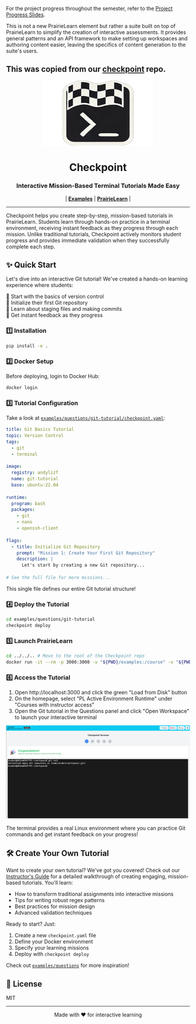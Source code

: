 For the project progress throughout the semester, refer to the [Project Progress Slides](https://docs.google.com/presentation/d/1bWA7MSHf9N-qpFHzB5g0fXHr7cVBpWFpKgKQRTQ_HUw).

This is not a new PrairieLearn element but rather a suite built on top of PrairieLearn to simplify the creation of interactive assessments. It provides general patterns and an API framework to make setting up workspaces and authoring content easier, leaving the specifics of content generation to the suite's users.

This was copied from our [checkpoint](https://github.com/checkpoint-org/checkpoint) repo.
---

<p align="center">
  <img alt="Checkpoint" src="docs/images/checkpoint-logo.png" width="300"/>
</p>

<h1 align="center">
Checkpoint
</h1>

<h3 align="center">
Interactive Mission-Based Terminal Tutorials Made Easy
</h3>

<p align="center">
| <a href="examples/"><b>Examples</b></a> | <a href="https://prairielearn.readthedocs.io/"><b>PrairieLearn</b></a> |
</p>

---

Checkpoint helps you create step-by-step, mission-based tutorials in PrairieLearn. Students learn through hands-on practice in a terminal environment, receiving instant feedback as they progress through each mission. Unlike traditional tutorials, Checkpoint actively monitors student progress and provides immediate validation when they successfully complete each step.

## ✨ Quick Start

Let's dive into an interactive Git tutorial! We've created a hands-on learning experience where students:

🔸 Start with the basics of version control  
🔸 Initialize their first Git repository  
🔸 Learn about staging files and making commits  
🔸 Get instant feedback as they progress  

### 1️⃣ Installation

```bash
pip install -e .
```

### 2️⃣ Docker Setup

Before deploying, login to Docker Hub:
```bash
docker login
```

### 3️⃣ Tutorial Configuration

Take a look at [`examples/questions/git-tutorial/checkpoint.yaml`](examples/questions/git-tutorial/checkpoint.yaml):

```yaml
title: Git Basics Tutorial
topic: Version Control
tags:
  - git
  - terminal

image:
  registry: andylizf
  name: git-tutorial
  base: ubuntu:22.04

runtime:
  program: bash
  packages:
    - git
    - nano
    - openssh-client

flags:
  - title: Initialize Git Repository
    prompt: "Mission 1: Create Your First Git Repository"
    description: |
      Let's start by creating a new Git repository...

# See the full file for more missions...
```

This single file defines our entire Git tutorial structure!

### 4️⃣ Deploy the Tutorial

```bash
cd examples/questions/git-tutorial
checkpoint deploy
```

### 5️⃣ Launch PrairieLearn

```bash
cd ../../.. # Move to the root of the Checkpoint repo
docker run -it --rm -p 3000:3000 -v "${PWD}/examples:/course" -v "${PWD}/examples/pl_ag_jobs:/jobs" -e HOST_JOBS_DIR="${PWD}/examples/pl_ag_jobs" -v /var/run/docker.sock:/var/run/docker.sock --platform linux/amd64 --add-host=host.docker.internal:172.17.0.1 prairielearn/prairielearn
```

### 6️⃣ Access the Tutorial

1. Open http://localhost:3000 and click the green "Load from Disk" button
2. On the homepage, select "PL Active Environment Runtime" under "Courses with instructor access"
3. Open the Git tutorial in the Questions panel and click "Open Workspace" to launch your interactive terminal

<p align="center">
  <img src="docs/images/terminal-preview.png" alt="Interactive Terminal" width="700"/>
</p>

The terminal provides a real Linux environment where you can practice Git commands and get instant feedback on your progress!

## 🛠️ Create Your Own Tutorial

Want to create your own tutorial? We've got you covered! Check out our [Instructor's Guide](docs/instructor-guide.md) for a detailed walkthrough of creating engaging, mission-based tutorials. You'll learn:

- How to transform traditional assignments into interactive missions
- Tips for writing robust regex patterns
- Best practices for mission design
- Advanced validation techniques

Ready to start? Just:
1. Create a new `checkpoint.yaml` file
2. Define your Docker environment
3. Specify your learning missions
4. Deploy with `checkpoint deploy`

Check out [`examples/questions`](examples/questions) for more inspiration!

## 📄 License

MIT

---
<p align="center">
  Made with ❤️ for interactive learning
</p>
